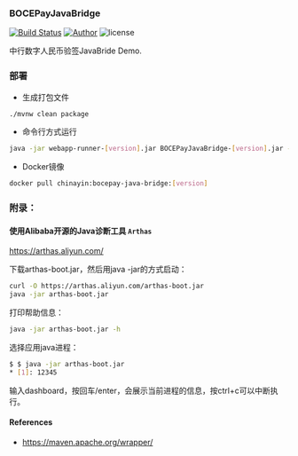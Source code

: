 ### BOCEPayJavaBridge

[![Build Status](https://github.com/chinayin/BOCEPayJavaBridge/workflows/JavaCI/badge.svg)](https://github.com/chinayin/BOCEPayJavaBridge/actions)
[![Author](https://img.shields.io/badge/author-@chinayin-blue.svg)](https://github.com/chinayin)
![license](https://img.shields.io/github/license/chinayin/BOCEPayJavaBridge.svg)

中行数字人民币验签JavaBride Demo.

### 部署

- 生成打包文件

```bash
./mvnw clean package
```

- 命令行方式运行

```bash
java -jar webapp-runner-[version].jar BOCEPayJavaBridge-[version].jar --port 8090
```

- Docker镜像

```bash
docker pull chinayin:bocepay-java-bridge:[version]
```

### 附录：

#### 使用Alibaba开源的Java诊断工具 `Arthas`

https://arthas.aliyun.com/

下载arthas-boot.jar，然后用java -jar的方式启动：

```bash
curl -O https://arthas.aliyun.com/arthas-boot.jar
java -jar arthas-boot.jar
```

打印帮助信息：

```bash
java -jar arthas-boot.jar -h
```

选择应用java进程：

```bash
$ $ java -jar arthas-boot.jar
* [1]: 12345
```

输入dashboard，按回车/enter，会展示当前进程的信息，按ctrl+c可以中断执行。

#### References

- https://maven.apache.org/wrapper/

